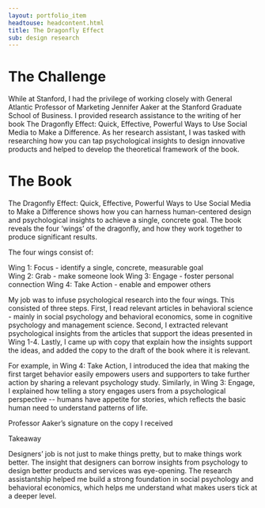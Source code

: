 ```yaml
---
layout: portfolio_item
headtouse: headcontent.html
title: The Dragonfly Effect
sub: design research
---
```

# The Challenge

While at Stanford, I had the privilege of working closely with General Atlantic Professor of Marketing Jennifer Aaker at the Stanford Graduate School of Business. I provided research assistance to the writing of her book The Dragonfly Effect: Quick, Effective, Powerful Ways to Use Social Media to Make a Difference. As her research assistant, I was tasked with researching how you can tap psychological insights to design innovative products and helped to develop the theoretical framework of the book.  


# The Book
 
The Dragonfly Effect: Quick, Effective, Powerful Ways to Use Social Media to Make a Difference shows how you can harness human-centered design and psychological insights to achieve a single, concrete goal. The book reveals the four ‘wings’ of the dragonfly, and how they work together to produce significant results. 

<div class="dragonflyeffect"></div>

The four wings consist of:  

Wing 1: Focus - identify a single, concrete, measurable goal  
Wing 2: Grab - make someone look 
Wing 3: Engage - foster personal connection 
Wing 4: Take Action - enable and empower others 

My job was to infuse psychological research into the four wings. This consisted of three steps. 
First, I read relevant articles in behavioral science - mainly in social psychology and behavioral economics, some in cognitive psychology and management science. Second, I extracted relevant psychological insights from the articles that support the ideas presented in Wing 1-4.   Lastly, I came up with copy that explain how the insights support the ideas, and added the copy to the draft of the book where it is relevant.     

For example, in Wing 4: Take Action, I introduced the idea that making the first target behavior easily empowers users and supporters to take further action by sharing a relevant psychology study. Similarly, in Wing 3: Engage, I explained how telling a story engages users from a psychological perspective -- humans have appetite for stories, which reflects the basic human need to understand patterns of life.   


<div class="aaker"></div>
Professor Aaker’s signature on the copy I received

Takeaway  

Designers’ job is not just to make things pretty, but to make things work better. The insight that designers can borrow insights from psychology to design better products and services was eye-opening. The research assistantship helped me build a strong foundation in social psychology and behavioral economics, which helps me understand what makes users tick at a deeper level. 


